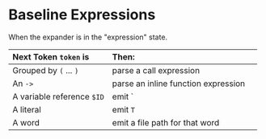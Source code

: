 # Baseline Expressions

When the expander is in the "expression" state.

| Next Token `token` is | Then: |  |
| :--- | :--- | :--- |
| Grouped by `(` ... `)` | parse a call expression |  |
| An `->` | parse an inline function expression |  |
| A variable reference `$ID` | emit \` |  |
| A literal | emit `T` |  |
| A word | emit a file path for that word |  |



